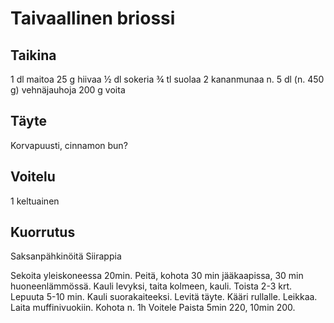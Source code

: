 # Taivaallinen briossi

## Taikina

1 dl maitoa
25 g hiivaa
½ dl sokeria
¾ tl suolaa
2 kananmunaa
n. 5 dl (n. 450 g) vehnäjauhoja
200 g voita

## Täyte

Korvapuusti, cinnamon bun?

## Voitelu
1 keltuainen

## Kuorrutus
Saksanpähkinöitä
Siirappia

Sekoita yleiskoneessa 20min. Peitä, kohota 30 min jääkaapissa, 30 min huoneenlämmössä.
Kauli levyksi, taita kolmeen, kauli. Toista 2-3 krt. Lepuuta 5-10 min.
Kauli suorakaiteeksi. Levitä täyte. Kääri rullalle. Leikkaa. Laita muffinivuokiin. Kohota n. 1h
Voitele
Paista 5min 220, 10min 200.
